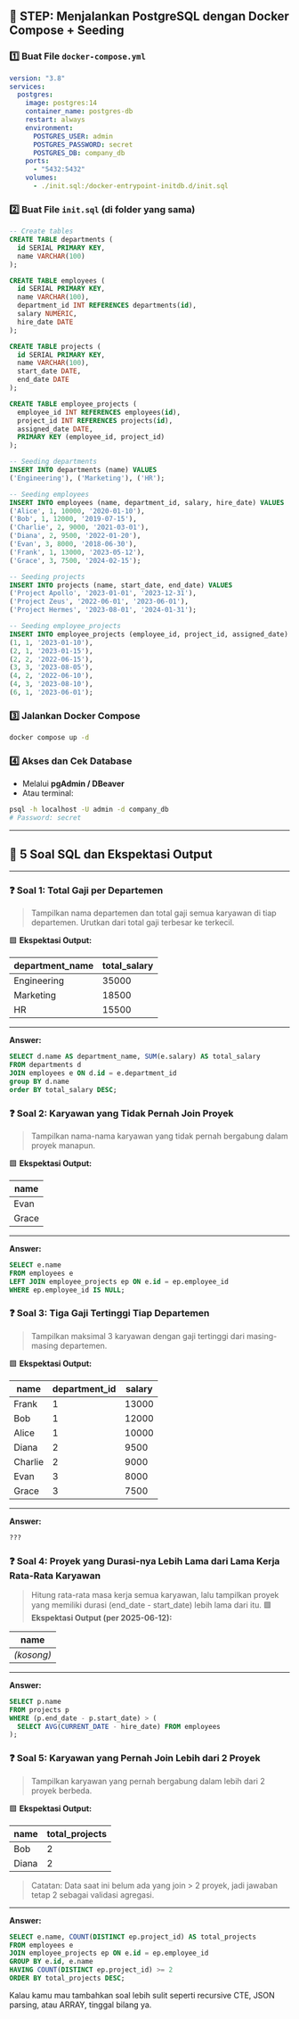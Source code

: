 ## 🐳 STEP: Menjalankan PostgreSQL dengan Docker Compose + Seeding

### 1️⃣ Buat File `docker-compose.yml`

```yaml
version: "3.8"
services:
  postgres:
    image: postgres:14
    container_name: postgres-db
    restart: always
    environment:
      POSTGRES_USER: admin
      POSTGRES_PASSWORD: secret
      POSTGRES_DB: company_db
    ports:
      - "5432:5432"
    volumes:
      - ./init.sql:/docker-entrypoint-initdb.d/init.sql
```

### 2️⃣ Buat File `init.sql` (di folder yang sama)

```sql
-- Create tables
CREATE TABLE departments (
  id SERIAL PRIMARY KEY,
  name VARCHAR(100)
);

CREATE TABLE employees (
  id SERIAL PRIMARY KEY,
  name VARCHAR(100),
  department_id INT REFERENCES departments(id),
  salary NUMERIC,
  hire_date DATE
);

CREATE TABLE projects (
  id SERIAL PRIMARY KEY,
  name VARCHAR(100),
  start_date DATE,
  end_date DATE
);

CREATE TABLE employee_projects (
  employee_id INT REFERENCES employees(id),
  project_id INT REFERENCES projects(id),
  assigned_date DATE,
  PRIMARY KEY (employee_id, project_id)
);

-- Seeding departments
INSERT INTO departments (name) VALUES
('Engineering'), ('Marketing'), ('HR');

-- Seeding employees
INSERT INTO employees (name, department_id, salary, hire_date) VALUES
('Alice', 1, 10000, '2020-01-10'),
('Bob', 1, 12000, '2019-07-15'),
('Charlie', 2, 9000, '2021-03-01'),
('Diana', 2, 9500, '2022-01-20'),
('Evan', 3, 8000, '2018-06-30'),
('Frank', 1, 13000, '2023-05-12'),
('Grace', 3, 7500, '2024-02-15');

-- Seeding projects
INSERT INTO projects (name, start_date, end_date) VALUES
('Project Apollo', '2023-01-01', '2023-12-31'),
('Project Zeus', '2022-06-01', '2023-06-01'),
('Project Hermes', '2023-08-01', '2024-01-31');

-- Seeding employee_projects
INSERT INTO employee_projects (employee_id, project_id, assigned_date) VALUES
(1, 1, '2023-01-10'),
(2, 1, '2023-01-15'),
(2, 2, '2022-06-15'),
(3, 3, '2023-08-05'),
(4, 2, '2022-06-10'),
(4, 3, '2023-08-10'),
(6, 1, '2023-06-01');
```

### 3️⃣ Jalankan Docker Compose

```bash
docker compose up -d
```

### 4️⃣ Akses dan Cek Database

- Melalui **pgAdmin / DBeaver**
- Atau terminal:

```bash
psql -h localhost -U admin -d company_db
# Password: secret
```

---

## 🧠 5 Soal SQL dan Ekspektasi Output

---

### ❓ Soal 1: Total Gaji per Departemen

> Tampilkan nama departemen dan total gaji semua karyawan di tiap departemen. Urutkan dari total gaji terbesar ke terkecil.

🟩 **Ekspektasi Output:**

| department_name | total_salary |
| --------------- | ------------ |
| Engineering     | 35000        |
| Marketing       | 18500        |
| HR              | 15500        |

---

**Answer:**

```sql
SELECT d.name AS department_name, SUM(e.salary) AS total_salary
FROM departments d
JOIN employees e ON d.id = e.department_id
group BY d.name
order BY total_salary DESC;
```

### ❓ Soal 2: Karyawan yang Tidak Pernah Join Proyek

> Tampilkan nama-nama karyawan yang tidak pernah bergabung dalam proyek manapun.

🟩 **Ekspektasi Output:**

| name  |
| ----- |
| Evan  |
| Grace |

---

**Answer:**

```sql
SELECT e.name
FROM employees e
LEFT JOIN employee_projects ep ON e.id = ep.employee_id
WHERE ep.employee_id IS NULL;
```

### ❓ Soal 3: Tiga Gaji Tertinggi Tiap Departemen

> Tampilkan maksimal 3 karyawan dengan gaji tertinggi dari masing-masing departemen.

🟩 **Ekspektasi Output:**

| name    | department_id | salary |
| ------- | ------------- | ------ |
| Frank   | 1             | 13000  |
| Bob     | 1             | 12000  |
| Alice   | 1             | 10000  |
| Diana   | 2             | 9500   |
| Charlie | 2             | 9000   |
| Evan    | 3             | 8000   |
| Grace   | 3             | 7500   |

---

**Answer:**

```sql
???
```

### ❓ Soal 4: Proyek yang Durasi-nya Lebih Lama dari Lama Kerja Rata-Rata Karyawan

> Hitung rata-rata masa kerja semua karyawan, lalu tampilkan proyek yang memiliki durasi (end_date - start_date) lebih lama dari itu.
🟩 **Ekspektasi Output (per 2025-06-12):**

| name       |
| ---------- |
| _(kosong)_ |

---
**Answer:**

```sql
SELECT p.name
FROM projects p
WHERE (p.end_date - p.start_date) > (
  SELECT AVG(CURRENT_DATE - hire_date) FROM employees
);
```

### ❓ Soal 5: Karyawan yang Pernah Join Lebih dari 2 Proyek

> Tampilkan karyawan yang pernah bergabung dalam lebih dari 2 proyek berbeda.

🟩 **Ekspektasi Output:**

| name  | total_projects |
| ----- | -------------- |
| Bob   | 2              |
| Diana | 2              |

> Catatan: Data saat ini belum ada yang join > 2 proyek, jadi jawaban tetap 2 sebagai validasi agregasi.

---
**Answer:**

```sql
SELECT e.name, COUNT(DISTINCT ep.project_id) AS total_projects
FROM employees e
JOIN employee_projects ep ON e.id = ep.employee_id
GROUP BY e.id, e.name
HAVING COUNT(DISTINCT ep.project_id) >= 2
ORDER BY total_projects DESC;
```

Kalau kamu mau tambahkan soal lebih sulit seperti recursive CTE, JSON parsing, atau ARRAY, tinggal bilang ya.

